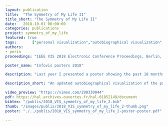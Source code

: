 ```yaml
---
layout: publication
title:  "The Symmetry of My Life II"
title_short: "The Symmetry of My Life II"
date:   2018-10-01 00:00:00
categories: publications
project: symmetry_of_my_life
featured: true
tags: 		["personal visualization","autobiographical visualization","visual memento","quantified self","self-reflection"]
authors:
- perin
proceedings: "IEEE VIS 2018 Electronic Conference Proceedings, Berlin, Germany. IEEE"

poster_name: "Infovis posters 2018"

description: "Last year I presented a poster showing the past 18 months of my life. I updated it."

description_short: "An updated autobiographical visualization of the past 30 months of my life that shows work and personal activities, steps, floors, emails, SVN commits, and contextual annotations."

video_preview: "https://vimeo.com/290330044"
pdf: https://hal.archives-ouvertes.fr/hal-01852149/document
bibtex: "/publis/2018_VIS_symmetry_of_my_life_2.bib"
thumb: "/images/publis/2018_VIS_symmetry_of_my_life_2-thumb.png"
poster: "./../publis/2018_VIS_symmetry_of_my_life_2-poster-poster.pdf"

---
```

